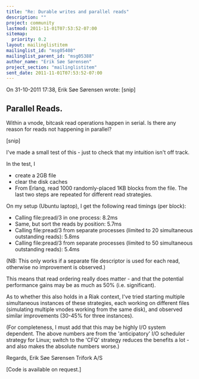 ```yaml
---
title: "Re: Durable writes and parallel reads"
description: ""
project: community
lastmod: 2011-11-01T07:53:52-07:00
sitemap:
  priority: 0.2
layout: mailinglistitem
mailinglist_id: "msg05408"
mailinglist_parent_id: "msg05388"
author_name: "Erik Søe Sørensen"
project_section: "mailinglistitem"
sent_date: 2011-11-01T07:53:52-07:00
---
```


On 31-10-2011 17:38, Erik Søe Sørensen wrote:
[snip]

Parallel Reads.
---------------
Within a vnode, bitcask read operations happen in serial.
Is there any reason for reads not happening in parallel?

[snip]

I've made a small test of this - just to check that my intuition isn't 
off track.


In the test, I
- create a 2GB file
- clear the disk caches
- From Erlang, read 1000 randomly-placed 1KB blocks from the file.
The last two steps are repeated for different read strategies.

On my setup (Ubuntu laptop), I get the following read timings (per block):
- Calling file:pread/3 in one process: 8.2ms
- Same, but sort the reads by position: 5.7ms
- Calling file:pread/3 from separate processes (limited to 20 
simultaneous outstanding reads): 5.8ms
- Calling file:pread/3 from separate processes (limited to 50 
simultaneous outstanding reads): 5.4ms


(NB: This only works if a separate file descriptor is used for each 
read, otherwise no improvement is observed.)


This means that read ordering really does matter - and that the 
potential performance gains may be as much as 50% (i.e. significant).


As to whether this also holds in a Riak context, I've tried starting 
multiple simultaneous instances of these strategies, each working on 
different files (simulating multiple vnodes working from the same disk), 
and observed similar improvements (30-45% for three instances).


(For completeness, I must add that this may be highly I/O system 
dependent. The above numbers are from the 'anticipatory' I/O scheduler 
strategy for Linux; switch to the 'CFQ' strategy reduces the benefits a 
lot - and also makes the absolute numbers worse.)


Regards,
Erik Søe Sørensen
Trifork A/S

[Code is available on request.]
